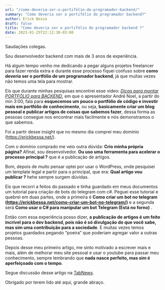 ```yaml
---
url: "/como-deveria-ser-o-portifólio-do-programador-backend/"
summary: "Como deveria ser o portifólio do programador backend?"
author: Erick Bessa
draft: false
title: "Como deveria ser o portifólio do programador backend ?"
date: 2023-01-25T22:12:30-03:00
---
```


Saudações colegas. 

Sou desenvolvedor backend com mais de 3 anos de experiência. 

Há algum tempo venho me dedicando a pegar alguns projetos freelancer para fazer renda extra e durante esse processo fiquei confuso sobre **como deveria ser o portfólio de um programador backend**, já que muitas vezes não temos uma tela para mostrar.

   Eis que durante minhas pesquisas encontrei esse vídeo: *[Dicas para montar PORTFÓLIO para BACKEND](https://www.youtube.com/watch?v=iT4uUBC8k5g)*, em que o apresentador André Noel, a partir do min 3:00, fala para **esquecemos um pouco o portfólio de código e investir mais em portfólio de conhecimento**, ou seja, **basicamente criar um blog pessoal e publicar artigos de coisas que sabemos fazer**, dessa forma as pessoas consegue nos encontrar mais facilmente e nós demonstramos o que sabemos.

Foi a partir desse insight que no mesmo dia comprei meu domínio (https://erickbessa.net/).

Com o domínio comprado me veio outra dúvida: **Crio minha própria página?** Afinal, sou desenvolvedor. **Ou uso uma ferramenta para acelerar o processo principal ?** que é a publicação de artigos.

Bom, depois de muito pensar optei por usar o WordPress, onde pesquisei um template legal e partir para o principal, que era: **Qual artigo vou publicar ?** hehe sempre surgem dúvidas. 

Eis que recorri a feitos do passado e tinha guardado em meus documentos um tutorial para criação de bots do telegram com c#. Peguei esse tutorial e quebrei em duas partes, onde a primeira é **Como criar um bot no telegram (https://erickbessa.net/como-criar-um-bot-no-telegram/)** e a segunda será **Como usar o C# para  manipular um bot Telegram (Está no forno)** .

Então com essa experiência posso dizer, **a publicação de artigos é um feito incrível para o dev backend, pois não é só divulgação do que você sabe, mas sim uma contribuição para a sociedade**. E muitas vezes temos projetos guardados pegando “poeira” que poderiam agregar valor a outras pessoas.

Depois desse meu primeiro artigo, me sinto motivado a escrever mais e mais, além de melhorar meu site pessoal e usar o youtube para passar meu conhecimento, sempre lembrando que **nada nasce perfeito, mas sim é aperfeiçoado com o tempo**.

Segue discussão desse artigo na [TabNews](https://www.tabnews.com.br/erickbessa/como-deveria-ser-um-portifolio-do-programador-backend).

Obrigado por terem lido até aqui, grande abraço.